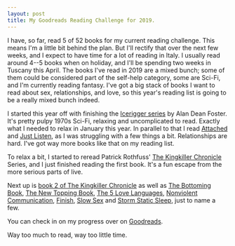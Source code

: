 ```yaml
---
layout: post
title: My Goodreads Reading Challenge for 2019.
---
```


I have, so far, read 5 of 52 books for my current reading challenge. This means I'm a little bit behind the plan. But I'll rectify that over the next few weeks, and I expect to have time for a lot of reading in Italy. I usually read around 4--5 books when on holiday, and I'll be spending two weeks in Tuscany this April. The books I've read in 2019 are a mixed bunch; some of them could be considered part of the self-help category, some are Sci-Fi, and I'm currently reading fantasy. I've got a big stack of books I want to read about sex, relationships, and love, so this year's reading list is going to be a really mixed bunch indeed.

I started this year off with finishing the [Icerigger series](https://www.goodreads.com/series/40661-icerigger) by Alan Dean Foster. It's pretty pulpy 1970s Sci-Fi, relaxing and uncomplicated to read. Exactly what I needed to relax in January this year. In parallel to that I read [Attached](https://www.goodreads.com/book/show/9547888-attached) and [Just Listen](https://www.goodreads.com/book/show/6547576-just-listen), as I was struggling with a few things a bit. Relationships are hard. I've got way more books like that on my reading list.

To relax a bit, I started to reread Patrick Rothfuss' [The Kingkiller Chronicle](https://www.goodreads.com/series/45262-the-kingkiller-chronicle) Series, and I just finished reading the first book. It's a fun escape from the more serious parts of live.

Next up is [book 2 of The Kingkiller Chronicle](https://www.goodreads.com/book/show/1215032.The_Wise_Man_s_Fear) as well as [The Bottoming Book](https://www.goodreads.com/book/show/433500.The_New_Bottoming_Book), [The New Topping Book](https://www.goodreads.com/book/show/503943.The_New_Topping_Book), [The 5 Love Languages](https://www.goodreads.com/book/show/23878688-the-5-love-languages), [Nonviolent Communication](https://www.goodreads.com/book/show/71730.Nonviolent_Communication), [Finish](https://www.goodreads.com/book/show/35397160-finish), [Slow Sex](https://www.goodreads.com/book/show/10054823-slow-sex) and [Storm Static Sleep](https://www.goodreads.com/book/show/28116379-storm-static-sleep), just to name a few.

You can check in on my progress over on [Goodreads](https://www.goodreads.com/user_challenges/15547138).

Way too much to read, way too little time.